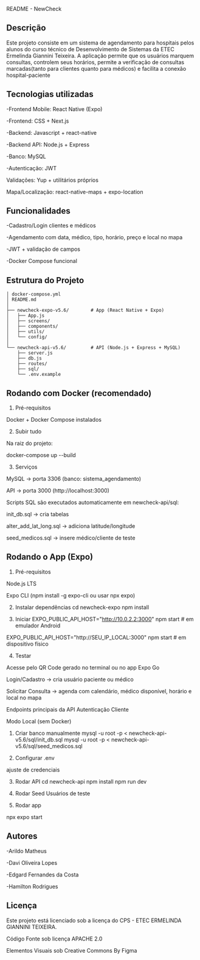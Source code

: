 README - NewCheck

## Descrição 

Este projeto consiste em um sistema de agendamento para hospitais pelos alunos do curso técnico de Desenvolvimento de Sistemas da ETEC Ermelinda Giannini Teixeira.
A aplicação permite que os usuários marquem consultas, controlem seus horários, permite a verificação de consultas marcadas(tanto para clientes quanto para médicos) e facilita a conexão hospital-paciente

## Tecnologias utilizadas

-Frontend Mobile: React Native (Expo)

-Frontend: CSS + Next.js

-Backend: Javascript + react-native

-Backend API: Node.js + Express

-Banco: MySQL 

-Autenticação: JWT

Validações: Yup + utilitários próprios

Mapa/Localização: react-native-maps + expo-location

## Funcionalidades
 -Cadastro/Login clientes e médicos
 
 -Agendamento com data, médico, tipo, horário, preço e local no mapa
 
 -JWT + validação de campos
 
 -Docker Compose funcional

## Estrutura do Projeto
```
│ docker-compose.yml
│ README.md
│
├── newcheck-expo-v5.6/        # App (React Native + Expo)
│   ├── App.js
│   ├── screens/
│   ├── components/
│   ├── utils/
│   └── config/
│
└── newcheck-api-v5.6/         # API (Node.js + Express + MySQL)
    ├── server.js
    ├── db.js
    ├── routes/
    ├── sql/
    └── .env.example
```
## Rodando com Docker (recomendado)
1. Pré-requisitos

Docker + Docker Compose instalados

2. Subir tudo

Na raiz do projeto:

docker-compose up --build

3. Serviços

MySQL → porta 3306 (banco: sistema_agendamento)

API → porta 3000 (http://localhost:3000)

Scripts SQL são executados automaticamente em newcheck-api/sql:

init_db.sql → cria tabelas

alter_add_lat_long.sql → adiciona latitude/longitude

seed_medicos.sql → insere médico/cliente de teste

## Rodando o App (Expo)

1. Pré-requisitos

Node.js LTS

Expo CLI (npm install -g expo-cli ou usar npx expo)

2. Instalar dependências
cd newcheck-expo
npm install

3. Iniciar
EXPO_PUBLIC_API_HOST="http://10.0.2.2:3000" npm start   # em emulador Android

EXPO_PUBLIC_API_HOST="http://SEU_IP_LOCAL:3000" npm start   # em dispositivo físico

4. Testar

Acesse pelo QR Code gerado no terminal ou no app Expo Go

Login/Cadastro → cria usuário paciente ou médico

Solicitar Consulta → agenda com calendário, médico disponível, horário e local no mapa

Endpoints principais da API
Autenticação Cliente


 Modo Local (sem Docker)
1. Criar banco manualmente
mysql -u root -p < newcheck-api-v5.6/sql/init_db.sql
mysql -u root -p < newcheck-api-v5.6/sql/seed_medicos.sql

2. Configurar .env

ajuste de credenciais

3. Rodar API
cd newcheck-api
npm install
npm run dev

4. Rodar Seed
 Usuários de teste

5. Rodar app

npx expo start

 ## Autores
 -Arildo Matheus
 
 -Davi Oliveira Lopes
 
 -Edgard Fernandes da Costa
 
 -Hamilton Rodrigues

 ## Licença 

Este projeto está licenciado sob a licença do CPS - ETEC ERMELINDA GIANNINI TEIXEIRA. 

Código Fonte sob licença APACHE 2.0 

Elementos Visuais sob Creative Commons By Figma
